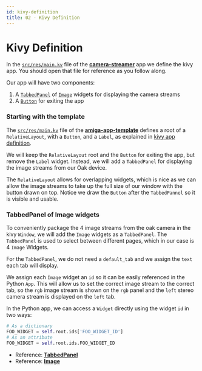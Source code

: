 ```yaml
---
id: kivy-definition
title: 02 - Kivy Definition
---
```

# Kivy Definition

In the [`src/res/main.kv`](https://github.com/farm-ng/camera-streamer/blob/main/src/res/main.kv) file of the [**camera-streamer**](https://github.com/farm-ng/camera-streamer) app we define the kivy app.
You should open that file for reference as you follow along.

Our app will have two components:

1. A [`TabbedPanel`](https://kivy.org/doc/stable/api-kivy.uix.tabbedpanel.html) of [`Image`](https://kivy.org/doc/stable/api-kivy.uix.image.html) widgets for displaying the camera streams
2. A [`Button`](https://kivy.org/doc/stable/api-kivy.uix.button.html) for exiting the app

### Starting with the template

The [`src/res/main.kv`](https://github.com/farm-ng/amiga-app-template/blob/main/src/res/main.kv) file of the [**amiga-app-template**](https://github.com/farm-ng/amiga-app-template) defines a root of a `RelativeLayout`, with a `Button`, and a `Label`, as explained in [kivy app definition](/docs/tutorials/introduction/template-overview#kivy-app-definition).

We will keep the `RelativeLayout` root and the `Button` for exiting the app, but remove the `Label` widget.
Instead, we will add a `TabbedPanel` for displaying the image streams from our Oak device.

The `RelativeLayout` allows for overlapping widgets,
which is nice as we can allow the image streams to take up the full size of our window with the button drawn on top.
Notice we draw the `Button` after the `TabbedPannel` so it is visible and usable.

### TabbedPanel of Image widgets

To conveniently package the 4 image streams from the oak camera in the kivy `Window`, we will add the `Image` widgets as a `TabbedPanel`.
The `TabbedPanel` is used to select between different pages, which in our case is 4 `Image` Widgets.

For the `TabbedPanel`, we do not need a `default_tab` and we assign the `text` each tab will display.

We assign each `Image` widget an `id` so it can be easily referenced in the Python `App`.
This will allow us to set the correct image stream to the correct tab, so the `rgb` image stream is shown on the `rgb` panel and the `left` stereo camera stream is displayed on the `left` tab.

In the Python app, we can access a `Widget` directly using the widget `id` in two ways:
```Python
# As a dictionary
FOO_WIDGET = self.root.ids['FOO_WIDGET_ID']
# As an attribute
FOO_WIDGET = self.root.ids.FOO_WIDGET_ID
```
- Reference: [**TabbedPanel**](https://kivy.org/doc/stable/api-kivy.uix.tabbedpanel.html)
- Reference: [**Image**](https://kivy.org/doc/stable/api-kivy.uix.image.html)
